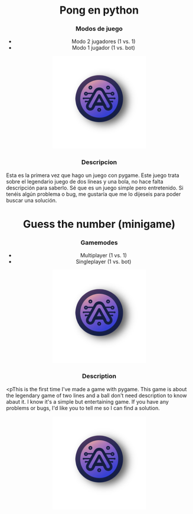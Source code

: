 <h1 align="center"> Pong en python </h1>

<h3 align="center"> Modos de juego </h5>
<div align="center">
<ul>
    <li>Modo 2 jugadores (1 vs. 1)</li>
    <li>Modo 1 jugador (1 vs. bot)</li>
</ul>
</div>
<div align="center">
<img src="logo.png" width="50%">
</div>

<h3 align="center">Descripcion</h3>

<p>Esta es la primera vez que hago un juego con pygame. Este juego trata sobre el legendario juego de dos líneas y una bola, no hace falta descripción para saberlo. Sé que es un juego simple pero entretenido. Si tenéis algún problema o bug, me gustaría que me lo dijeseis para poder buscar una solución.
</p>

<h1 align="center"> Guess the number (minigame) </h1>

<h3 align="center"> Gamemodes </h5>
<div align="center">
<ul align="center">
    <li>Multiplayer (1 vs. 1)</li>
    <li>Singleplayer (1 vs. bot)</li>
</ul>
</div>
<div align="center">
<img src="logo.png" width="50%">
</div>


<h3 align="center">Description</h3>

<pThis is the first time I've made a game with pygame. This game is about the legendary game of two lines and a ball don't need description to know abaut it. I know it's a simple but entertaining game. If you have any problems or bugs, I'd like you to tell me so I can find a solution.
</p>

<div align="center">
<img src="logo.png" width="50%">
</div>
